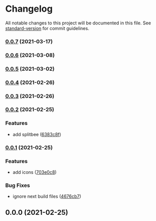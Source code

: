 # Changelog

All notable changes to this project will be documented in this file. See [standard-version](https://github.com/conventional-changelog/standard-version) for commit guidelines.

### [0.0.7](https://github.com/karmasakshi/mandar-granites/compare/v0.0.6...v0.0.7) (2021-03-17)

### [0.0.6](https://github.com/karmasakshi/mandar-granites/compare/v0.0.5...v0.0.6) (2021-03-08)

### [0.0.5](https://github.com/karmasakshi/mandar-granites/compare/v0.0.4...v0.0.5) (2021-03-02)

### [0.0.4](https://github.com/karmasakshi/mandar-granites/compare/v0.0.3...v0.0.4) (2021-02-26)

### [0.0.3](https://github.com/karmasakshi/mandar-granites/compare/v0.0.2...v0.0.3) (2021-02-26)

### [0.0.2](https://github.com/karmasakshi/mandar-granites/compare/v0.0.1...v0.0.2) (2021-02-25)


### Features

* add splitbee ([6383c8f](https://github.com/karmasakshi/mandar-granites/commit/6383c8f928cebebd58cd147757e64d3e3694c4cd))

### [0.0.1](https://github.com/karmasakshi/mandar-granites/compare/v0.0.0...v0.0.1) (2021-02-25)


### Features

* add icons ([703e0c8](https://github.com/karmasakshi/mandar-granites/commit/703e0c8ed1af61644b958e488fa922f0aeb3af32))


### Bug Fixes

* ignore next build files ([4676cb7](https://github.com/karmasakshi/mandar-granites/commit/4676cb71b291ed8a57c4439581dc3c9a243b9054))

## 0.0.0 (2021-02-25)
